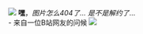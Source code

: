 ![](https://tcrf.net/images/d/d2/Portal2PS3_Placeholder2.png)
[]()
**嘿**，_图片怎么404了..._ _是不是解约了_...                               
[]()[]()[]()[]()                     - 来自一位B站网友的问候
[]()
![](https://tcrf.net/images/d/d2/Portal2PS3_Placeholder2.png)

